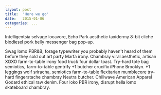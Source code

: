 ```yaml
---
layout: post
title:  "Here we go"
date:   2015-01-06
categories: ...
---
```


Intelligentsia selvage locavore, Echo Park aesthetic taxidermy 8-bit cliche biodiesel pork belly messenger bag pop-up. 

Swag lomo PBR&B, forage typewriter you probably haven't heard of them before they sold out art party Marfa irony. Chambray viral aesthetic, artisan XOXO farm-to-table irony food truck four dollar toast. Try-hard tote bag semiotics, farm-to-table gentrify +1 butcher crucifix iPhone Brooklyn. +1 leggings wolf sriracha, semiotics farm-to-table flexitarian mumblecore try-hard fingerstache chambray Neutra butcher. Chillwave American Apparel Godard ethical raw denim. Four loko PBR irony, disrupt hella lomo skateboard chambray.

